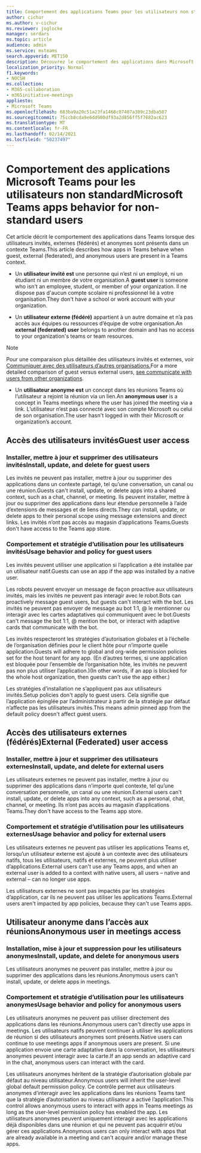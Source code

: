 ```yaml
---
title: Comportement des applications Teams pour les utilisateurs non standard
author: cichur
ms.author: v-cichur
ms.reviewer: joglocke
manager: serdars
ms.topic: article
audience: admin
ms.service: msteams
search.appverid: MET150
description: Découvrez le comportement des applications dans Microsoft Teams pour les utilisateurs non standard.
localization_priority: Normal
f1.keywords:
- NOCSH
ms.collection:
- M365-collaboration
- m365initiative-meetings
appliesto:
- Microsoft Teams
ms.openlocfilehash: 683ba9a20c51a23fa1468c07407a389c23dba507
ms.sourcegitcommit: 75ccb8cda9e6dd900df93a2d856ff5f7682ac623
ms.translationtype: MT
ms.contentlocale: fr-FR
ms.lasthandoff: 02/14/2021
ms.locfileid: "50237497"
---
```

# <a name="microsoft-teams-apps-behavior-for-non-standard-users"></a><span data-ttu-id="18fcd-103">Comportement des applications Microsoft Teams pour les utilisateurs non standard</span><span class="sxs-lookup"><span data-stu-id="18fcd-103">Microsoft Teams apps behavior for non-standard users</span></span>

<span data-ttu-id="18fcd-104">Cet article décrit le comportement des applications dans Teams lorsque des utilisateurs invités, externes (fédérés) et anonymes sont présents dans un contexte Teams.</span><span class="sxs-lookup"><span data-stu-id="18fcd-104">This article describes how apps in Teams behave when guest, external (federated), and anonymous users are present in a Teams context.</span></span>

- <span data-ttu-id="18fcd-105">Un **utilisateur invité est** une personne qui n’est ni un employé, ni un étudiant ni un membre de votre organisation.</span><span class="sxs-lookup"><span data-stu-id="18fcd-105">A **guest user** is someone who isn't an employee, student, or member of your organization.</span></span> <span data-ttu-id="18fcd-106">Il ne dispose pas d'aucun compte scolaire ni professionnel lié à votre organisation.</span><span class="sxs-lookup"><span data-stu-id="18fcd-106">They don't have a school or work account with your organization.</span></span>

- <span data-ttu-id="18fcd-107">Un **utilisateur externe (fédéré)** appartient à un autre domaine et n’a pas accès aux équipes ou ressources d’équipe de votre organisation.</span><span class="sxs-lookup"><span data-stu-id="18fcd-107">An **external (federated) user** belongs to another domain and has no access to your organization's teams or team resources.</span></span>

>[!Note]
> <span data-ttu-id="18fcd-108">Pour une comparaison plus détaillée des utilisateurs invités et externes, voir [Communiquer avec des utilisateurs d’autres organisations.](https://docs.microsoft.com/microsoftteams/communicate-with-users-from-other-organizations)</span><span class="sxs-lookup"><span data-stu-id="18fcd-108">For a more detailed comparison of guest versus external users, [see communicate with users from other organizations](https://docs.microsoft.com/microsoftteams/communicate-with-users-from-other-organizations).</span></span>

- <span data-ttu-id="18fcd-109">Un **utilisateur anonyme est** un concept dans les réunions Teams où l’utilisateur a rejoint la réunion via un lien.</span><span class="sxs-lookup"><span data-stu-id="18fcd-109">An **anonymous user** is a concept in Teams meetings where the user has joined the meeting via a link.</span></span> <span data-ttu-id="18fcd-110">L’utilisateur n’est pas connecté avec son compte Microsoft ou celui de son organisation.</span><span class="sxs-lookup"><span data-stu-id="18fcd-110">The user hasn't logged in with their Microsoft or organization’s account.</span></span>

## <a name="guest-user-access"></a><span data-ttu-id="18fcd-111">Accès des utilisateurs invités</span><span class="sxs-lookup"><span data-stu-id="18fcd-111">Guest user access</span></span>

### <a name="install-update-and-delete-for-guest-users"></a><span data-ttu-id="18fcd-112">Installer, mettre à jour et supprimer des utilisateurs invités</span><span class="sxs-lookup"><span data-stu-id="18fcd-112">Install, update, and delete for guest users</span></span>

<span data-ttu-id="18fcd-113">Les invités ne peuvent pas installer, mettre à jour ou supprimer des applications dans un contexte partagé, tel qu’une conversation, un canal ou une réunion.</span><span class="sxs-lookup"><span data-stu-id="18fcd-113">Guests can't install, update, or delete apps into a shared context, such as a chat, channel, or meeting.</span></span> <span data-ttu-id="18fcd-114">Ils peuvent installer, mettre à jour ou supprimer des applications dans leur étendue personnelle à l’aide d’extensions de messages et de liens directs.</span><span class="sxs-lookup"><span data-stu-id="18fcd-114">They can install, update, or delete apps to their personal scope using message extensions and direct links.</span></span> <span data-ttu-id="18fcd-115">Les invités n’ont pas accès au magasin d’applications Teams.</span><span class="sxs-lookup"><span data-stu-id="18fcd-115">Guests don't have access to the Teams app store.</span></span>

### <a name="usage-behavior-and-policy-for-guest-users"></a><span data-ttu-id="18fcd-116">Comportement et stratégie d’utilisation pour les utilisateurs invités</span><span class="sxs-lookup"><span data-stu-id="18fcd-116">Usage behavior and policy for guest users</span></span>

<span data-ttu-id="18fcd-117">Les invités peuvent utiliser une application si l’application a été installée par un utilisateur natif.</span><span class="sxs-lookup"><span data-stu-id="18fcd-117">Guests can use an app if the app was installed by a native user.</span></span>

<span data-ttu-id="18fcd-118">Les robots peuvent envoyer un message de façon proactive aux utilisateurs invités, mais les invités ne peuvent pas interagir avec le robot.</span><span class="sxs-lookup"><span data-stu-id="18fcd-118">Bots can proactively message guest users, but guests can't interact with the bot.</span></span> <span data-ttu-id="18fcd-119">Les invités ne peuvent pas envoyer de message au bot 1:1, @ le mentionner ou interagir avec les cartes adaptatives qui communiquent avec le bot.</span><span class="sxs-lookup"><span data-stu-id="18fcd-119">Guests can't message the bot 1:1, @ mention the bot, or interact with adaptive cards that communicate with the bot.</span></span>

<span data-ttu-id="18fcd-120">Les invités respecteront les stratégies d’autorisation globales et à l’échelle de l’organisation définies pour le client hôte pour n’importe quelle application.</span><span class="sxs-lookup"><span data-stu-id="18fcd-120">Guests will adhere to global and org-wide permission policies set for the host tenant for any app.</span></span> <span data-ttu-id="18fcd-121">(En d’autres termes, si une application est bloquée pour l’ensemble de l’organisation hôte, les invités ne peuvent pas non plus utiliser l’application.)</span><span class="sxs-lookup"><span data-stu-id="18fcd-121">(In other words, if an app is blocked for the whole host organization, then guests can't use the app either.)</span></span>

<span data-ttu-id="18fcd-122">Les stratégies d’installation ne s’appliquent pas aux utilisateurs invités.</span><span class="sxs-lookup"><span data-stu-id="18fcd-122">Setup policies don't apply to guest users.</span></span> <span data-ttu-id="18fcd-123">Cela signifie que l’application épinglée par l’administrateur à partir de la stratégie par défaut n’affecte pas les utilisateurs invités.</span><span class="sxs-lookup"><span data-stu-id="18fcd-123">This means admin pinned app from the default policy doesn't affect guest users.</span></span>

## <a name="external-federated-user-access"></a><span data-ttu-id="18fcd-124">Accès des utilisateurs externes (fédérés)</span><span class="sxs-lookup"><span data-stu-id="18fcd-124">External (Federated) user access</span></span>

### <a name="install-update-and-delete-for-external-users"></a><span data-ttu-id="18fcd-125">Installer, mettre à jour et supprimer des utilisateurs externes</span><span class="sxs-lookup"><span data-stu-id="18fcd-125">Install, update, and delete for external users</span></span>

<span data-ttu-id="18fcd-126">Les utilisateurs externes ne peuvent pas installer, mettre à jour ou supprimer des applications dans n’importe quel contexte, tel qu’une conversation personnelle, un canal ou une réunion.</span><span class="sxs-lookup"><span data-stu-id="18fcd-126">External users can't install, update, or delete apps into any context, such as a personal, chat, channel, or meeting.</span></span> <span data-ttu-id="18fcd-127">Ils n’ont pas accès au magasin d’applications Teams.</span><span class="sxs-lookup"><span data-stu-id="18fcd-127">They don't have access to the Teams app store.</span></span>

### <a name="usage-behavior-and-policy-for-external-users"></a><span data-ttu-id="18fcd-128">Comportement et stratégie d’utilisation pour les utilisateurs externes</span><span class="sxs-lookup"><span data-stu-id="18fcd-128">Usage behavior and policy for external users</span></span>

<span data-ttu-id="18fcd-129">Les utilisateurs externes ne peuvent pas utiliser les applications Teams et, lorsqu’un utilisateur externe est ajouté à un contexte avec des utilisateurs natifs, tous les utilisateurs, natifs et externes, ne peuvent plus utiliser d’applications.</span><span class="sxs-lookup"><span data-stu-id="18fcd-129">External users can't use any Teams apps, and when an external user is added to a context with native users, all users – native and external – can no longer use apps.</span></span>

<span data-ttu-id="18fcd-130">Les utilisateurs externes ne sont pas impactés par les stratégies d’application, car ils ne peuvent pas utiliser les applications Teams.</span><span class="sxs-lookup"><span data-stu-id="18fcd-130">External users aren't impacted by app policies, because they can't use Teams apps.</span></span>

## <a name="anonymous-user-in-meetings-access"></a><span data-ttu-id="18fcd-131">Utilisateur anonyme dans l’accès aux réunions</span><span class="sxs-lookup"><span data-stu-id="18fcd-131">Anonymous user in meetings access</span></span>

### <a name="install-update-and-delete-for-anonymous-users"></a><span data-ttu-id="18fcd-132">Installation, mise à jour et suppression pour les utilisateurs anonymes</span><span class="sxs-lookup"><span data-stu-id="18fcd-132">Install, update, and delete for anonymous users</span></span>

<span data-ttu-id="18fcd-133">Les utilisateurs anonymes ne peuvent pas installer, mettre à jour ou supprimer des applications dans les réunions.</span><span class="sxs-lookup"><span data-stu-id="18fcd-133">Anonymous users can't install, update, or delete apps in meetings.</span></span>

### <a name="usage-behavior-and-policy-for-anonymous-users"></a><span data-ttu-id="18fcd-134">Comportement et stratégie d’utilisation pour les utilisateurs anonymes</span><span class="sxs-lookup"><span data-stu-id="18fcd-134">Usage behavior and policy for anonymous users</span></span>

<span data-ttu-id="18fcd-135">Les utilisateurs anonymes ne peuvent pas utiliser directement des applications dans les réunions.</span><span class="sxs-lookup"><span data-stu-id="18fcd-135">Anonymous users can't directly use apps in meetings.</span></span> <span data-ttu-id="18fcd-136">Les utilisateurs natifs peuvent continuer à utiliser les applications de réunion si des utilisateurs anonymes sont présents.</span><span class="sxs-lookup"><span data-stu-id="18fcd-136">Native users can continue to use meetings apps if anonymous users are present.</span></span> <span data-ttu-id="18fcd-137">Si une application envoie une carte adaptative dans la conversation, les utilisateurs anonymes peuvent interagir avec la carte.</span><span class="sxs-lookup"><span data-stu-id="18fcd-137">If an app sends an adaptive card in the chat, anonymous users can interact with the card.</span></span>

<span data-ttu-id="18fcd-138">Les utilisateurs anonymes héritent de la stratégie d’autorisation globale par défaut au niveau utilisateur.</span><span class="sxs-lookup"><span data-stu-id="18fcd-138">Anonymous users will inherit the user-level global default permission policy.</span></span> <span data-ttu-id="18fcd-139">Ce contrôle permet aux utilisateurs anonymes d’interagir avec les applications dans les réunions Teams tant que la stratégie d’autorisation au niveau utilisateur a activé l’application.</span><span class="sxs-lookup"><span data-stu-id="18fcd-139">This control allows anonymous users to interact with apps in Teams meetings as long as the user-level permission policy has enabled the app.</span></span> <span data-ttu-id="18fcd-140">Les utilisateurs anonymes peuvent uniquement interagir avec les applications déjà disponibles dans une réunion et qui ne peuvent pas acquérir et/ou gérer ces applications.</span><span class="sxs-lookup"><span data-stu-id="18fcd-140">Anonymous users can only interact with apps that are already available in a meeting and can't acquire and/or manage these apps.</span></span>
